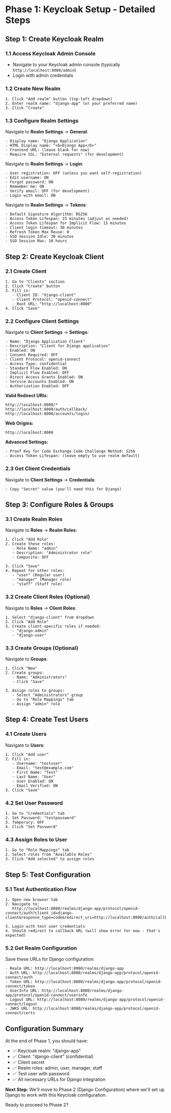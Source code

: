 # Phase 1: Keycloak Setup - Detailed Steps

## **Step 1: Create Keycloak Realm**

### 1.1 Access Keycloak Admin Console
- Navigate to your Keycloak admin console (typically `http://localhost:8080/admin`)
- Login with admin credentials

### 1.2 Create New Realm
```
1. Click "Add realm" button (top-left dropdown)
2. Enter realm name: "django-app" (or your preferred name)
3. Click "Create"
```

### 1.3 Configure Realm Settings
Navigate to **Realm Settings** → **General**:
```
- Display name: "Django Application"
- HTML Display name: "<b>Django App</b>"
- Frontend URL: (leave blank for now)
- Require SSL: "External requests" (for development)
```

Navigate to **Realm Settings** → **Login**:
```
- User registration: OFF (unless you want self-registration)
- Edit username: ON
- Forgot password: ON
- Remember me: ON
- Verify email: OFF (for development)
- Login with email: ON
```

Navigate to **Realm Settings** → **Tokens**:
```
- Default Signature Algorithm: RS256
- Access Token Lifespan: 15 minutes (adjust as needed)
- Access Token Lifespan for Implicit Flow: 15 minutes
- Client login timeout: 30 minutes
- Refresh Token Max Reuse: 0
- SSO Session Idle: 30 minutes
- SSO Session Max: 10 hours
```

## **Step 2: Create Keycloak Client**

### 2.1 Create Client
```
1. Go to "Clients" section
2. Click "Create" button
3. Fill in:
   - Client ID: "django-client"
   - Client Protocol: "openid-connect"
   - Root URL: "http://localhost:8000"
4. Click "Save"
```

### 2.2 Configure Client Settings
Navigate to **Client Settings** → **Settings**:
```
- Name: "Django Application Client"
- Description: "Client for Django application"
- Enabled: ON
- Consent Required: OFF
- Client Protocol: openid-connect
- Access Type: confidential
- Standard Flow Enabled: ON
- Implicit Flow Enabled: OFF
- Direct Access Grants Enabled: ON
- Service Accounts Enabled: ON
- Authorization Enabled: OFF
```

**Valid Redirect URIs:**
```
http://localhost:8000/*
http://localhost:8000/auth/callback/
http://localhost:8000/accounts/login/
```

**Web Origins:**
```
http://localhost:8000
```

**Advanced Settings:**
```
- Proof Key for Code Exchange Code Challenge Method: S256
- Access Token Lifespan: (leave empty to use realm default)
```

### 2.3 Get Client Credentials
Navigate to **Client Settings** → **Credentials**:
```
- Copy "Secret" value (you'll need this for Django)
```

## **Step 3: Configure Roles & Groups**

### 3.1 Create Realm Roles
Navigate to **Roles** → **Realm Roles**:
```
1. Click "Add Role"
2. Create these roles:
   - Role Name: "admin"
   - Description: "Administrator role"
   - Composite: OFF
   
3. Click "Save"
4. Repeat for other roles:
   - "user" (Regular user)
   - "manager" (Manager role)
   - "staff" (Staff role)
```

### 3.2 Create Client Roles (Optional)
Navigate to **Roles** → **Client Roles**:
```
1. Select "django-client" from dropdown
2. Click "Add Role"
3. Create client-specific roles if needed:
   - "django-admin"
   - "django-user"
```

### 3.3 Create Groups (Optional)
Navigate to **Groups**:
```
1. Click "New"
2. Create groups:
   - Name: "Administrators"
   - Click "Save"
   
3. Assign roles to groups:
   - Select "Administrators" group
   - Go to "Role Mappings" tab
   - Assign "admin" role
```

## **Step 4: Create Test Users**

### 4.1 Create Users
Navigate to **Users**:
```
1. Click "Add user"
2. Fill in:
   - Username: "testuser"
   - Email: "test@example.com"
   - First Name: "Test"
   - Last Name: "User"
   - User Enabled: ON
   - Email Verified: ON
3. Click "Save"
```

### 4.2 Set User Password
```
1. Go to "Credentials" tab
2. Set Password: "testpassword"
3. Temporary: OFF
4. Click "Set Password"
```

### 4.3 Assign Roles to User
```
1. Go to "Role Mappings" tab
2. Select roles from "Available Roles"
3. Click "Add selected" to assign roles
```

## **Step 5: Test Configuration**

### 5.1 Test Authentication Flow
```
1. Open new browser tab
2. Navigate to:
   http://localhost:8080/realms/django-app/protocol/openid-connect/auth?client_id=django-client&response_type=code&redirect_uri=http://localhost:8000/auth/callback/&scope=openid

3. Login with test user credentials
4. Should redirect to callback URL (will show error for now - that's expected)
```

### 5.2 Get Realm Configuration
Save these URLs for Django configuration:
```
- Realm URL: http://localhost:8080/realms/django-app
- Auth URL: http://localhost:8080/realms/django-app/protocol/openid-connect/auth
- Token URL: http://localhost:8080/realms/django-app/protocol/openid-connect/token
- UserInfo URL: http://localhost:8080/realms/django-app/protocol/openid-connect/userinfo
- Logout URL: http://localhost:8080/realms/django-app/protocol/openid-connect/logout
- JWKS URL: http://localhost:8080/realms/django-app/protocol/openid-connect/certs
```

## **Configuration Summary**
At the end of Phase 1, you should have:
- ✅ Keycloak realm: "django-app"
- ✅ Client: "django-client" (confidential)
- ✅ Client secret
- ✅ Realm roles: admin, user, manager, staff
- ✅ Test user with password
- ✅ All necessary URLs for Django integration

**Next Step:** We'll move to Phase 2 (Django Configuration) where we'll set up Django to work with this Keycloak configuration.

Ready to proceed to Phase 2?